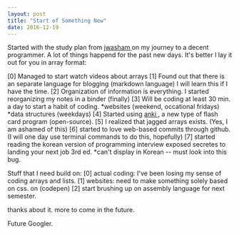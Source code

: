 ```yaml
---
layout: post
title: "Start of Something New"
date: 2016-12-19
---
```


Started with the study plan from <a href="https://github.com/jwasham/google-interview-university#did-i-get-the-job"> jwasham </a> on my journey to a decent programmer.
A lot of things happend for the past new days. 
It's better I lay it out for you in array format:

[0] Managed to start watch videos about arrays
[1] Found out that there is an separate language for blogging (markdown language)
    I will learn this if I have the time.
[2] Organization of information is everything. I started reorganizing my notes in a binder (finally)
[3] Will be coding at least 30 min. a day to start a habit of coding.
    *websites (weekend, occational fridays)
    *data structures (weekdays)
[4] Started using <a href="http://ankisrs.net/"> anki </a>, a new type of flash card program (open-source).
[5] I realized that jagged arrays exists. (Yes, I am ashamed of this)
[6] started to love web-based commits through github. (I will one day use terminal commands to do this, hopefully)
[7] started reading the korean version of programming interview exposed secretes to landing your next job 3rd ed.
     *can't display in Korean -- must look into this bug.

Stuff that I need build on:
[0] actual coding: I've been losing my sense of coding arrays and lists.
[1] websites: need to make something solely based on css. on (codepen)
[2] start brushing up on assembly language for next semester.

thanks about it. more to come in the future.

Future Googler.
